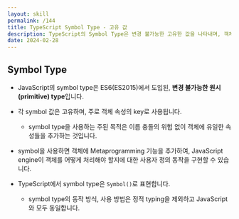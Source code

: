 ```yaml
---
layout: skill
permalink: /144
title: TypeScript Symbol Type - 고유 값
description: TypeScript의 Symbol Type은 변경 불가능한 고유한 값을 나타내며, 객체 속성의 key로 사용되어 이름 충돌을 방지하고 Metaprogramming 기능을 제공합니다.
date: 2024-02-28
---
```



## Symbol Type

- JavaScript의 symbol type은 ES6(ES2015)에서 도입된, **변경 불가능한 원시(primitive) type**입니다.

- 각 symbol 값은 고유하며, 주로 객체 속성의 key로 사용됩니다.
    - symbol type을 사용하는 주된 목적은 이름 충돌의 위험 없이 객체에 유일한 속성들을 추가하는 것입니다.

- symbol을 사용하면 객체에 Metaprogramming 기능을 추가하여, JavaScript engine이 객체를 어떻게 처리해야 할지에 대한 사용자 정의 동작을 구현할 수 있습니다.

- TypeScript에서 symbol type은 `Symbol()`로 표현합니다.
    - symbol type의 동작 방식, 사용 방법은 정적 typing을 제외하고 JavaScript와 모두 동일합니다.


